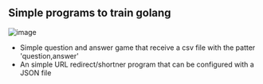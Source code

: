 ## Simple programs to train golang 

![image](https://raw.githubusercontent.com/egonelbre/gophers/master/vector/adventure/hiking.svg)

- Simple question and answer game that receive a csv file with the patter 'question,answer'
- An simple URL redirect/shortner program that can be configured with a JSON file
